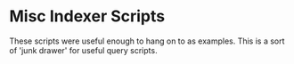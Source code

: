 # Misc Indexer Scripts

These scripts were useful enough to hang on to as examples. This is a sort of 'junk drawer' for useful query scripts.
